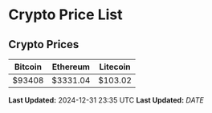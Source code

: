 # Crypto Price List

## Crypto Prices
| Bitcoin | Ethereum | Litecoin |
| ------- | -------- | -------- |
| $93408 | $3331.04 | $103.02 |
**Last Updated:** 2024-12-31 23:35 UTC
**Last Updated:** $DATE$
